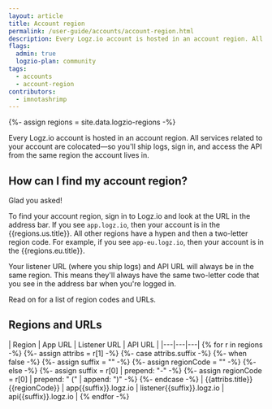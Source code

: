 ```yaml
---
layout: article
title: Account region
permalink: /user-guide/accounts/account-region.html
description: Every Logz.io account is hosted in an account region. All services related to your account are colocated—so you'll ship logs, sign in, and access the API from the same region the account lives in.
flags:
  admin: true
  logzio-plan: community
tags:
  - accounts
  - account-region
contributors:
  - imnotashrimp
---
```


{%- assign regions = site.data.logzio-regions -%}

Every Logz.io account is hosted in an account region.
All services related to your account are colocated—so you'll ship logs, sign in, and access the API from the same region the account lives in.

## How can I find my account region?

Glad you asked!

To find your account region, sign in to Logz.io and look at the URL in the address bar.
If you see `app.logz.io`, then your account is in the {{regions.us.title}}.
All other regions have a hypen and then a two-letter region code.
For example, if you see `app-eu.logz.io`, then your account is in the {{regions.eu.title}}.

Your listener URL (where you ship logs) and API URL will always be in the same region.
This means they'll always have the same two-letter code that you see in the address bar when you're logged in.

Read on for a list of region codes and URLs.

## Regions and URLs

| Region | App URL | Listener URL | API URL |
|---|---|---|
{% for r in regions -%}
{%- assign attribs = r[1] -%}
{%- case attribs.suffix -%}
  {%- when false -%}
    {%- assign suffix = "" -%}
    {%- assign regionCode = "" -%}
  {%- else -%}
    {%- assign suffix = r[0] | prepend: "-" -%}
    {%- assign regionCode = r[0] | prepend: " (" | append: ")" -%}
{%- endcase -%}
| {{attribs.title}}{{regionCode}} | app{{suffix}}.logz.io | listener{{suffix}}.logz.io | api{{suffix}}.logz.io |
{% endfor -%}